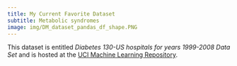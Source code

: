 ```yaml
---
title: My Current Favorite Dataset
subtitle: Metabolic syndromes
image: img/DM_dataset_pandas_df_shape.PNG
---
```


This dataset is entitled *Diabetes 130-US hospitals for years 1999-2008 Data Set* and is hosted at the [UCI Machine Learning Repository](https://archive.ics.uci.edu/ml/datasets/diabetes+130-us+hospitals+for+years+1999-2008).
